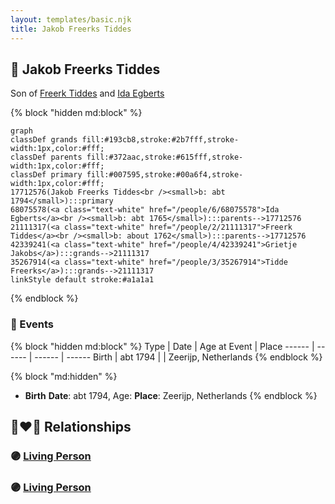 ```yaml
---
layout: templates/basic.njk
title: Jakob Freerks Tiddes
---
```

## 🔵 Jakob Freerks Tiddes

Son of [Freerk Tiddes](/people/2/21111317) and [Ida Egberts](/people/6/68075578)

{% block "hidden md:block" %}
```mermaid
graph
classDef grands fill:#193cb8,stroke:#2b7fff,stroke-width:1px,color:#fff;
classDef parents fill:#372aac,stroke:#615fff,stroke-width:1px,color:#fff;
classDef primary fill:#007595,stroke:#00a6f4,stroke-width:1px,color:#fff;
17712576(Jakob Freerks Tiddes<br /><small>b: abt 1794</small>):::primary
68075578(<a class="text-white" href="/people/6/68075578">Ida Egberts</a><br /><small>b: abt 1765</small>):::parents-->17712576
21111317(<a class="text-white" href="/people/2/21111317">Freerk Tiddes</a><br /><small>b: about 1762</small>):::parents-->17712576
42339241(<a class="text-white" href="/people/4/42339241">Grietje Jakobs</a>):::grands-->21111317
35267914(<a class="text-white" href="/people/3/35267914">Tidde Freerks</a>):::grands-->21111317
linkStyle default stroke:#a1a1a1
```
{% endblock %}

### 📆 Events

{% block "hidden md:block" %}
Type | Date | Age at Event | Place
------ | ------ | ------ | ------
Birth | abt 1794 |  | Zeerijp, Netherlands
{% endblock %}

{% block "md:hidden" %}
- **Birth**
**Date**: abt 1794, Age:
**Place**: Zeerijp, Netherlands
{% endblock %}

## 👩‍❤️‍👨 Relationships

### 🟣 [Living Person](/people/6/69318412)

### 🟣 [Living Person](/people/8/88748155)

